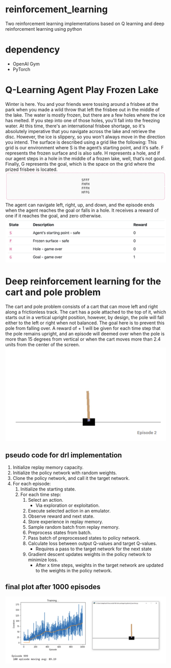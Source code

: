 # reinforcement_learning
Two reinforcement learning implementations based on Q learning and deep reinforcement learning using python

# dependency
- OpenAI Gym 
- PyTorch
# Q-Learning Agent Play Frozen Lake
Winter is here. You and your friends were tossing around a frisbee at the park when you made a wild throw that left the frisbee out in the middle of the lake. The water is mostly frozen, but there are a few holes where the ice has melted. If you step into one of those holes, you'll fall into the freezing water. At this time, there's an international frisbee shortage, so it's absolutely imperative that you navigate across the lake and retrieve the disc. However, the ice is slippery, so you won't always move in the direction you intend. The surface is described using a grid like the following:
This grid is our environment where S is the agent’s starting point, and it’s safe. F represents the frozen surface and is also safe. H represents a hole, and if our agent steps in a hole in the middle of a frozen lake, well, that’s not good. Finally, G represents the goal, which is the space on the grid where the prized frisbee is located.
![game1](https://github.com/HAOLI-TUKL/reinforcement_learning/blob/master/images/game1.png)
The agent can navigate left, right, up, and down, and the episode ends when the agent reaches the goal or falls in a hole. It receives a reward of one if it reaches the goal, and zero otherwise.
![game2](https://github.com/HAOLI-TUKL/reinforcement_learning/blob/master/images/game2.png)

# Deep reinforcement learning for the cart and pole problem
The cart and pole problem consists of a cart that can move left and right along a frictionless track. The cart has a pole attached to the top of it, which starts out in a vertical upright position, however, by design, the pole will fall either to the left or right when not balanced. The goal here is to prevent this pole from falling over. A reward of 
+
1
 will be given for each time step that the pole remains upright, and an episode will deemed over when the pole is more than 
15
 degrees from vertical or when the cart moves more than 
2.4
 units from the center of the screen.
![cartport1](https://github.com/HAOLI-TUKL/reinforcement_learning/blob/master/images/cartpole1.png)
## pseudo code for drl implementation

1. Initialize replay memory capacity. 
2. Initialize the policy network with random weights.
3. Clone the policy network, and call it the target network.
4. For each episode:  
   1. Initialize the starting state.  
   2. For each time step:  
      1. Select an action.  
         * Via exploration or exploitation. 
      2. Execute selected action in an emulator.  
      3. Observe reward and next state.
      4. Store experience in replay memory.  
      5. Sample random batch from replay memory.  
      6. Preprocess states from batch.  
      7. Pass batch of preprocessed states to policy network.  
      8. Calculate loss between output Q-values and target Q-values.
         * Requires a pass to the target network for the next state
      9. Gradient descent updates weights in the policy network to minimize loss.
         * After x time steps, weights in the target network are updated to the weights in the policy network.
 ## final plot after 1000 episodes
 ![cartport1](https://github.com/HAOLI-TUKL/reinforcement_learning/blob/master/images/cartpole2.png)

